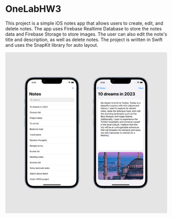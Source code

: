 # OneLabHW3

This project is a simple iOS notes app that allows users to create, edit, and delete notes. The app uses Firebase Realtime Database to store the notes data and Firebase Storage to store images. The user can also edit the note's title and description, as well as delete notes. The project is written in Swift and uses the SnapKit library for auto layout.

![Image preview](preview.png)


